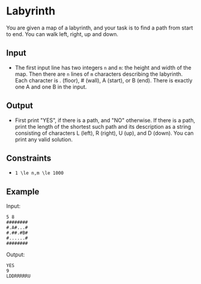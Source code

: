 # Labyrinth 

You are given a map of a labyrinth, and your task is to find a path from start to end. You can walk left, right, up and down.
## Input
- The first input line has two integers ```n``` and ```m```: the height and width of the map.
Then there are ```n``` lines of ```m``` characters describing the labyrinth. Each character is . (floor), # (wall), A (start), or B (end). There is exactly one A and one B in the input.
## Output
- First print "YES", if there is a path, and "NO" otherwise.
If there is a path, print the length of the shortest such path and its description as a string consisting of characters L (left), R (right), U (up), and D (down). You can print any valid solution.
## Constraints

- ```1 \le n,m \le 1000```

## Example
Input:
```
5 8
########
#.A#...#
#.##.#B#
#......#
########
```

Output:
```
YES
9
LDDRRRRRU
```
